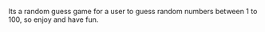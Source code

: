 Its a random guess game for a user to guess random numbers between 1 to 100, so enjoy and have fun.
